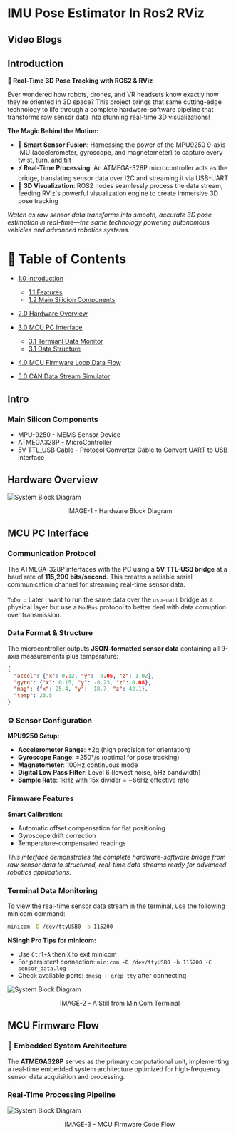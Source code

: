 # IMU Pose Estimator In Ros2 RViz

## Video Blogs 

## Introduction

**🎯 Real-Time 3D Pose Tracking with ROS2 & RViz**

Ever wondered how robots, drones, and VR headsets know exactly how they're oriented in 3D space? This project brings that same cutting-edge technology to life through a complete hardware-software pipeline that transforms raw sensor data into stunning real-time 3D visualizations!

**The Magic Behind the Motion:**
- **🧠 Smart Sensor Fusion**: Harnessing the power of the MPU9250 9-axis IMU (accelerometer, gyroscope, and magnetometer) to capture every twist, turn, and tilt
- **⚡ Real-Time Processing**: An ATMEGA-328P microcontroller acts as the bridge, translating sensor data over I2C and streaming it via USB-UART
- **🎨 3D Visualization**: ROS2 nodes seamlessly process the data stream, feeding RViz's powerful visualization engine to create immersive 3D pose tracking

*Watch as raw sensor data transforms into smooth, accurate 3D pose estimation in real-time—the same technology powering autonomous vehicles and advanced robotics systems.*

<!-- Table of Contents -->

# :notebook_with_decorative_cover: Table of Contents

- [1.0 Introduction](#introduction)

  - [1.1 Features](#features)
  - [1.2 Main Silicion Components](#main-silicon-components)

- [2.0 Hardware Overview](#hardware-overview)

- [3.0 MCU PC Interface](#mcu-pc-interface)
    - [3.1 Termianl Data Monitor ](#terminal-data-monitoring)
    - [3.1 Data Structure ](#-data-format--structure)
- [4.0 MCU Firmware Loop Data Flow](#mcu-firmware-flow)

- [5.0 CAN Data Stream Simulator](#can-bus-uart-simulator)

## Intro 
### Main Silicon Components 
 - MPU-9250 - MEMS Sensor Device
 - ATMEGA328P - MicroController 
 - 5V TTL_USB Cable - Protocol Converter Cable to Convert UART to USB interface


## Hardware Overview

<!-- Block Diagram of Hardware Used-->

![System Block Diagram](assets/Hardware_Block_Diagram.png)
<p><div align="center"> IMAGE-1 - Hardware Block Diagram </div> </p>

## MCU PC Interface

### Communication Protocol

The ATMEGA-328P interfaces with the PC using a **5V TTL-USB bridge** at a baud rate of **115,200 bits/second**. This creates a reliable serial communication channel for streaming real-time sensor data.
<br><br> `ToDo :` Later I want to run the same data over the `usb-uart` bridge as a physical layer but use a ``ModBus``  protocol to better deal with data corruption over transmission.

### Data Format & Structure

The microcontroller outputs **JSON-formatted sensor data** containing all 9-axis measurements plus temperature:

```json
{
  "accel": {"x": 0.12, "y": -0.05, "z": 1.02},
  "gyro": {"x": 0.15, "y": -0.23, "z": 0.08},
  "mag": {"x": 25.4, "y": -18.7, "z": 42.1},
  "temp": 23.5
}
```

### ⚙️ Sensor Configuration

**MPU9250 Setup:**
- **Accelerometer Range**: ±2g (high precision for orientation)
- **Gyroscope Range**: ±250°/s (optimal for pose tracking)
- **Magnetometer**: 100Hz continuous mode
- **Digital Low Pass Filter**: Level 6 (lowest noise, 5Hz bandwidth)
- **Sample Rate**: 1kHz with 15x divider = ~66Hz effective rate

### Firmware Features

**Smart Calibration:**
- Automatic offset compensation for flat positioning
- Gyroscope drift correction
- Temperature-compensated readings

*This interface demonstrates the complete hardware-software bridge from raw sensor data to structured, real-time data streams ready for advanced robotics applications.*

### Terminal Data Monitoring

To view the real-time sensor data stream in the terminal, use the following minicom command:

```bash
minicom -D /dev/ttyUSB0 -b 115200
```
**NSingh Pro Tips for minicom:**
- Use `Ctrl+A` then `X` to exit minicom
- For persistent connection: `minicom -D /dev/ttyUSB0 -b 115200 -C sensor_data.log`
- Check available ports: `dmesg | grep tty` after connecting

<!-- Block Diagram of Hardware Used-->

![System Block Diagram](assets/UART_USB_Bridge_minicom_Snap.png)
<p><div align="center"> IMAGE-2 - A Still from MiniCom Terminal</div> </p>

## MCU Firmware Flow

### 🧠 Embedded System Architecture

The **ATMEGA328P** serves as the primary computational unit, implementing a real-time embedded system architecture optimized for high-frequency sensor data acquisition and processing.

### Real-Time Processing Pipeline

![System Block Diagram](assets/MCU_Firmware_FLow.png)
<p><div align="center"> IMAGE-3 - MCU Firmware Code Flow </div> </p>


